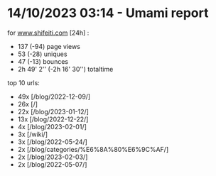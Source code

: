 # 14/10/2023 03:14 - Umami report
for www.shifeiti.com [24h] :

 - 137 (-94) page views
 - 53 (-28) uniques
 - 47 (-13) bounces
 - 2h 49' 2'' (-2h 16' 30'') totaltime


top 10 urls:
 - 49x [/blog/2022-12-09/]
 - 26x [/]
 - 22x [/blog/2023-01-12/]
 - 13x [/blog/2022-12-22/]
 - 4x [/blog/2023-02-01/]
 - 3x [/wiki/]
 - 3x [/blog/2022-05-24/]
 - 2x [/blog/categories/%E6%8A%80%E6%9C%AF/]
 - 2x [/blog/2023-02-03/]
 - 2x [/blog/2022-05-07/]


